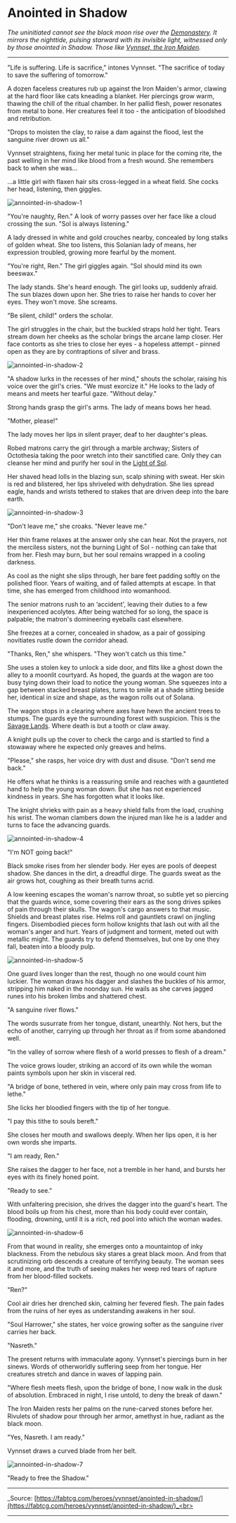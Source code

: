 # Anointed in Shadow

_The uninitiated cannot see the black moon rise over the [Demonastery](../../world-of-rathe/demonastery/demonastery.md). It mirrors the nighttide, pulsing starward with its invisible light, witnessed only by those anointed in Shadow. Those like [Vynnset, the Iron Maiden](../../heroes-of-rathe/vynnset-about.md)._

---

"Life is suffering. Life is sacrifice," intones Vynnset. "The sacrifice of today to save the suffering of tomorrow."

A dozen faceless creatures rub up against the Iron Maiden's armor, clawing at the hard floor like cats kneading a blanket. Her piercings grow warm, thawing the chill of the ritual chamber. In her pallid flesh, power resonates from metal to bone. Her creatures feel it too - the anticipation of bloodshed and retribution.

"Drops to moisten the clay, to raise a dam against the flood, lest the sanguine river drown us all."

Vynnset straightens, fixing her metal tunic in place for the coming rite, the past welling in her mind like blood from a fresh wound. She remembers back to when she was...

...a little girl with flaxen hair sits cross-legged in a wheat field. She cocks her head, listening, then giggles.

<img src="https://d2hl7maqck52px.cloudfront.net/main-story/11-dusk-till-dawn/annointed-in-shadow-1.webp" alt="annointed-in-shadow-1" class="center">

"You're naughty, Ren." A look of worry passes over her face like a cloud crossing the sun. "Sol is always listening."

A lady dressed in white and gold crouches nearby, concealed by long stalks of golden wheat. She too listens, this Solanian lady of means, her expression troubled, growing more fearful by the moment.

"You're right, Ren." The girl giggles again. "Sol should mind its own beeswax."

The lady stands. She's heard enough. The girl looks up, suddenly afraid. The sun blazes down upon her. She tries to raise her hands to cover her eyes. They won't move. She screams.

"Be silent, child!" orders the scholar.

The girl struggles in the chair, but the buckled straps hold her tight. Tears stream down her cheeks as the scholar brings the arcane lamp closer. Her face contorts as she tries to close her eyes - a hopeless attempt - pinned open as they are by contraptions of silver and brass.

<img src="https://d2hl7maqck52px.cloudfront.net/main-story/11-dusk-till-dawn/annointed-in-shadow-2.webp" alt="annointed-in-shadow-2" class="center">

"A shadow lurks in the recesses of her mind," shouts the scholar, raising his voice over the girl's cries. "We must exorcize it." He looks to the lady of means and meets her tearful gaze. "Without delay."

Strong hands grasp the girl's arms. The lady of means bows her head.

"Mother, please!"

The lady moves her lips in silent prayer, deaf to her daughter's pleas.

Robed matrons carry the girl through a marble archway; Sisters of Octothesia taking the poor wretch into their sanctified care. Only they can cleanse her mind and purify her soul in the [Light of Sol](../../world-of-rathe/solana/the-order-of-the-light.md#the-light-of-sol).

Her shaved head lolls in the blazing sun, scalp shining with sweat. Her skin is red and blistered, her lips shriveled with dehydration. She lies spread eagle, hands and wrists tethered to stakes that are driven deep into the bare earth.

<img src="https://d2hl7maqck52px.cloudfront.net/main-story/11-dusk-till-dawn/annointed-in-shadow-3.webp" alt="annointed-in-shadow-3" class="center">

"Don't leave me," she croaks. "Never leave me."

Her thin frame relaxes at the answer only she can hear. Not the prayers, not the merciless sisters, not the burning Light of Sol - nothing can take that from her. Flesh may burn, but her soul remains wrapped in a cooling darkness.

As cool as the night she slips through, her bare feet padding softly on the polished floor. Years of waiting, and of failed attempts at escape. In that time, she has emerged from childhood into womanhood.

The senior matrons rush to an ‘accident', leaving their duties to a few inexperienced acolytes. After being watched for so long, the space is palpable; the matron's domineering eyeballs cast elsewhere.

She freezes at a corner, concealed in shadow, as a pair of gossiping novitiates rustle down the corridor ahead.

"Thanks, Ren," she whispers. "They won't catch us this time."

She uses a stolen key to unlock a side door, and flits like a ghost down the alley to a moonlit courtyard. As hoped, the guards at the wagon are too busy tying down their load to notice the young woman. She squeezes into a gap between stacked breast plates, turns to smile at a shade sitting beside her, identical in size and shape, as the wagon rolls out of Solana.

The wagon stops in a clearing where axes have hewn the ancient trees to stumps. The guards eye the surrounding forest with suspicion. This is the [Savage Lands](../../world-of-rathe/savage-lands/savage-lands.md). Where death is but a tooth or claw away.

A knight pulls up the cover to check the cargo and is startled to find a stowaway where he expected only greaves and helms.

"Please," she rasps, her voice dry with dust and disuse. "Don't send me back."

He offers what he thinks is a reassuring smile and reaches with a gauntleted hand to help the young woman down. But she has not experienced kindness in years. She has forgotten what it looks like.

The knight shrieks with pain as a heavy shield falls from the load, crushing his wrist. The woman clambers down the injured man like he is a ladder and turns to face the advancing guards.

<img src="https://d2hl7maqck52px.cloudfront.net/main-story/11-dusk-till-dawn/annointed-in-shadow-4.webp" alt="annointed-in-shadow-4" class="center">

"I'm NOT going back!"

Black smoke rises from her slender body. Her eyes are pools of deepest shadow. She dances in the dirt, a dreadful dirge. The guards sweat as the air grows hot, coughing as their breath turns acrid.

A low keening escapes the woman's narrow throat, so subtle yet so piercing that the guards wince, some covering their ears as the song drives spikes of pain through their skulls. The wagon's cargo answers to that music. Shields and breast plates rise. Helms roll and gauntlets crawl on jingling fingers. Disembodied pieces form hollow knights that lash out with all the woman's anger and hurt. Years of judgment and torment, meted out with metallic might. The guards try to defend themselves, but one by one they fall, beaten into a bloody pulp.

<img src="https://d2hl7maqck52px.cloudfront.net/main-story/11-dusk-till-dawn/annointed-in-shadow-5.webp" alt="annointed-in-shadow-5" class="center">

One guard lives longer than the rest, though no one would count him luckier. The woman draws his dagger and slashes the buckles of his armor, stripping him naked in the noonday sun. He wails as she carves jagged runes into his broken limbs and shattered chest.

"A sanguine river flows."

The words susurrate from her tongue, distant, unearthly. Not hers, but the echo of another, carrying up through her throat as if from some abandoned well.

"In the valley of sorrow where flesh of a world presses to flesh of a dream."

The voice grows louder, striking an accord of its own while the woman paints symbols upon her skin in visceral red.

"A bridge of bone, tethered in vein, where only pain may cross from life to lethe."

She licks her bloodied fingers with the tip of her tongue.

"I pay this tithe to souls bereft."

She closes her mouth and swallows deeply. When her lips open, it is her own words she imparts.

"I am ready, Ren."

She raises the dagger to her face, not a tremble in her hand, and bursts her eyes with its finely honed point.

"Ready to see."

With unfaltering precision, she drives the dagger into the guard's heart. The blood boils up from his chest, more than his body could ever contain, flooding, drowning, until it is a rich, red pool into which the woman wades.

<img src="https://d2hl7maqck52px.cloudfront.net/main-story/11-dusk-till-dawn/annointed-in-shadow-6.webp" alt="annointed-in-shadow-6" class="center">

From that wound in reality, she emerges onto a mountaintop of inky blackness. From the nebulous sky stares a great black moon. And from that scrutinizing orb descends a creature of terrifying beauty. The woman sees it and more, and the truth of seeing makes her weep red tears of rapture from her blood-filled sockets.

"Ren?"

Cool air dries her drenched skin, calming her fevered flesh. The pain fades from the ruins of her eyes as understanding awakens in her soul.

"Soul Harrower," she states, her voice growing softer as the sanguine river carries her back.

"Nasreth."

The present returns with immaculate agony. Vynnset's piercings burn in her sinews. Words of otherworldly suffering seep from her tongue. Her creatures stretch and dance in waves of lapping pain.

"Where flesh meets flesh, upon the bridge of bone, I now walk in the dusk of absolution. Embraced in night, I rise untold, to deny the break of dawn."

The Iron Maiden rests her palms on the rune-carved stones before her. Rivulets of shadow pour through her armor, amethyst in hue, radiant as the black moon.

"Yes, Nasreth. I am ready."

Vynnset draws a curved blade from her belt.

<img src="https://d2hl7maqck52px.cloudfront.net/main-story/11-dusk-till-dawn/annointed-in-shadow-7.webp" alt="annointed-in-shadow-7" class="center">

"Ready to free the Shadow."

---

_Source: [https://fabtcg.com/heroes/vynnset/anointed-in-shadow/](https://fabtcg.com/heroes/vynnset/anointed-in-shadow/)_<br>

---
